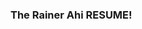 ### The Rainer Ahi RESUME!

<!--
**RainerAhi/RainerAhi** is a ✨ _special_ ✨ my resume website.

Here are some ideas to get you started:

- 🔭 I’m currently working on a twitter clone.
- 🌱 I’m currently learning html and css.
- 👯 I’m looking to collaborate with everyone who is interested.
- 💬 Ask me about ...
- 📫 Reach me by Instagram or twitter.
- ⚡ Fun fact: My 400m pb is 52,9 at the age of 14.
-->

